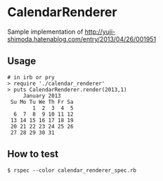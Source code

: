 # CalendarRenderer

Sample implementation of http://yuji-shimoda.hatenablog.com/entry/2013/04/26/001951

## Usage

````
# in irb or pry
> require './calendar_renderer'
> puts CalendarRenderer.render(2013,1)
     January 2013
 Su Mo Tu We Th Fr Sa
        1  2  3  4  5
  6  7  8  9 10 11 12
 13 14 15 16 17 18 19
 20 21 22 23 24 25 26
 27 28 29 30 31
````

## How to test

````
$ rspec --color calendar_renderer_spec.rb
````
